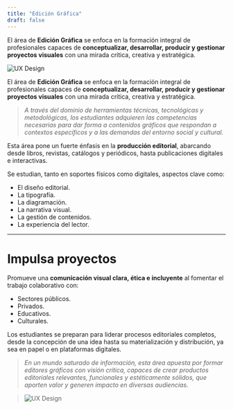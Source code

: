 ```yaml
---
title: "Edición Gráfica"
draft: false
---
```


El área de **Edición Gráfica** se enfoca en la formación integral de profesionales capaces de **conceptualizar, desarrollar, producir y gestionar proyectos visuales** con una mirada crítica, creativa y estratégica.

<!--more-->

![UX Design](/FAD-WebPage/images/placeholder.svg)

El área de **Edición Gráfica** se enfoca en la formación integral de profesionales capaces de **conceptualizar, desarrollar, producir y gestionar proyectos visuales** con una mirada crítica, creativa y estratégica.

> *A través del dominio de herramientas técnicas, tecnológicas y metodológicas, los estudiantes adquieren las competencias necesarias para dar forma a contenidos gráficos que respondan a contextos específicos y a las demandas del entorno social y cultural.*

Esta área pone un fuerte énfasis en la **producción editorial**, abarcando desde libros, revistas, catálogos y periódicos, hasta publicaciones digitales e interactivas. 

Se estudian, tanto en soportes físicos como digitales, aspectos clave como: 
- El diseño editorial.
- La tipografía.
- La diagramación.
- La narrativa visual.
- La gestión de contenidos.
- La experiencia del lector.

---

# Impulsa proyectos
Promueve una **comunicación visual clara, ética e incluyente** al fomentar el trabajo colaborativo con:
- Sectores públicos.
- Privados.
- Educativos.
- Culturales.

Los estudiantes se preparan para liderar procesos editoriales completos, desde la concepción de una idea hasta su materialización y distribución, ya sea en papel o en plataformas digitales.

> *En un mundo saturado de información, esta área apuesta por formar editores gráficos con visión crítica, capaces de crear productos editoriales relevantes, funcionales y estéticamente sólidos, que aporten valor y generen impacto en diversas audiencias.*

> ![UX Design](/FAD-WebPage/images/placeholder.svg)